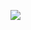 ![](https://img.shields.io/badge/visual_studio_code-2.0.7-181717?style=for-the-badge&logo=visual-studio-code-blue)
